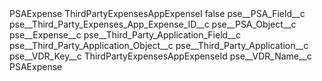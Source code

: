 <?xml version="1.0" encoding="UTF-8"?>
<CustomMetadata xmlns="http://soap.sforce.com/2006/04/metadata" xmlns:xsi="http://www.w3.org/2001/XMLSchema-instance" xmlns:xsd="http://www.w3.org/2001/XMLSchema">
    <label>PSAExpense ThirdPartyExpensesAppExpenseI</label>
    <protected>false</protected>
    <values>
        <field>pse__PSA_Field__c</field>
        <value xsi:type="xsd:string">pse__Third_Party_Expenses_App_Expense_ID__c</value>
    </values>
    <values>
        <field>pse__PSA_Object__c</field>
        <value xsi:type="xsd:string">pse__Expense__c</value>
    </values>
    <values>
        <field>pse__Third_Party_Application_Field__c</field>
        <value xsi:nil="true"/>
    </values>
    <values>
        <field>pse__Third_Party_Application_Object__c</field>
        <value xsi:nil="true"/>
    </values>
    <values>
        <field>pse__Third_Party_Application__c</field>
        <value xsi:nil="true"/>
    </values>
    <values>
        <field>pse__VDR_Key__c</field>
        <value xsi:type="xsd:string">ThirdPartyExpensesAppExpenseId</value>
    </values>
    <values>
        <field>pse__VDR_Name__c</field>
        <value xsi:type="xsd:string">PSAExpense</value>
    </values>
</CustomMetadata>
